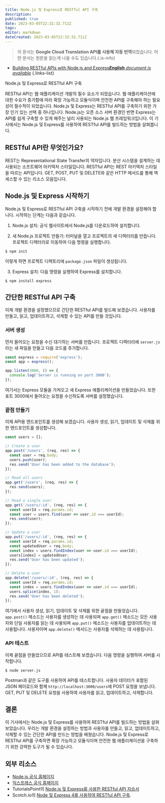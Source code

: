 ```yaml
---
title: Node.js 및 Express로 RESTful API 구축
description: 
published: true
date: 2023-03-05T22:32:32.711Z
tags: 
editor: markdown
dateCreated: 2023-03-05T22:32:32.711Z
---
```


> 이 문서는 **Google Cloud Translation API를 사용해 자동 번역**되었습니다.
어떤 문서는 원문을 읽는게 나을 수도 있습니다.{.is-info}



- [Building RESTful APIs with Node.js and Express***English** document is available*](/en/Knowledge-base/Common/building-restful-apis-with-node-js-and-express)
{.links-list}

Node.js 및 Express로 RESTful API 구축

RESTful API는 웹 애플리케이션 개발의 필수 요소가 되었습니다. 웹 애플리케이션에 대한 수요가 증가함에 따라 확장 가능하고 모듈식이며 안전한 API를 구축해야 하는 필요성이 필수적이 되었습니다. Node.js 및 Express는 RESTful API를 구축하기 위한 가장 인기 있는 선택 중 하나입니다. Node.js는 오픈 소스 서버 환경인 반면 Express는 API를 쉽게 구축할 수 있게 해주는 널리 사용되는 Node.js 웹 프레임워크입니다. 이 기사에서는 Node.js 및 Express를 사용하여 RESTful API를 빌드하는 방법을 살펴봅니다.

## RESTful API란 무엇인가요?

REST는 Representational State Transfer의 약자입니다. 분산 시스템을 설계하는 데 사용되는 소프트웨어 아키텍처 스타일입니다. RESTful API는 REST 아키텍처 스타일을 따르는 API입니다. GET, POST, PUT 및 DELETE와 같은 HTTP 메서드를 통해 액세스할 수 있는 리소스 모음입니다.

## Node.js 및 Express 시작하기

Node.js 및 Express로 RESTful API 구축을 시작하기 전에 개발 환경을 설정해야 합니다. 시작하는 단계는 다음과 같습니다.

1. Node.js 설치: 공식 웹사이트에서 Node.js를 다운로드하여 설치합니다.

2. 새 Node.js 프로젝트 만들기: 터미널을 열고 프로젝트의 새 디렉터리를 만듭니다. 프로젝트 디렉터리로 이동하여 다음 명령을 실행합니다.

```
$ npm init
```

이렇게 하면 프로젝트 디렉토리에 `package.json` 파일이 생성됩니다.

3. Express 설치: 다음 명령을 실행하여 Express를 설치합니다.

```
$ npm install express
```

## 간단한 RESTful API 구축

이제 개발 환경을 설정했으므로 간단한 RESTful API를 빌드해 보겠습니다. 사용자를 만들고, 읽고, 업데이트하고, 삭제할 수 있는 API를 만들 것입니다.

### 서버 생성

먼저 들어오는 요청을 수신 대기하는 서버를 만듭니다. 프로젝트 디렉터리에 `server.js`라는 새 파일을 만들고 다음 코드를 추가합니다.

```javascript
const express = require('express');
const app = express();

app.listen(3000, () => {
  console.log('Server is running on port 3000');
});
```

여기서는 Express 모듈을 가져오고 새 Express 애플리케이션을 만들었습니다. 또한 포트 3000에서 들어오는 요청을 수신하도록 서버를 설정했습니다.

### 끝점 만들기

이제 API용 엔드포인트를 생성해 보겠습니다. 사용자 생성, 읽기, 업데이트 및 삭제를 위한 엔드포인트를 생성합니다.

```javascript
const users = [];

// Create a user
app.post('/users', (req, res) => {
  const user = req.body;
  users.push(user);
  res.send('User has been added to the database');
});

// Read all users
app.get('/users', (req, res) => {
  res.send(users);
});

// Read a single user
app.get('/users/:id', (req, res) => {
  const userId = req.params.id;
  const user = users.find(user => user.id === userId);
  res.send(user);
});

// Update a user
app.put('/users/:id', (req, res) => {
  const userId = req.params.id;
  const updatedUser = req.body;
  const index = users.findIndex(user => user.id === userId);
  users[index] = updatedUser;
  res.send('User has been updated');
});

// Delete a user
app.delete('/users/:id', (req, res) => {
  const userId = req.params.id;
  const index = users.findIndex(user => user.id === userId);
  users.splice(index, 1);
  res.send('User has been deleted');
});
```

여기에서 사용자 생성, 읽기, 업데이트 및 삭제를 위한 끝점을 만들었습니다. `app.post()` 메소드는 사용자를 생성하는 데 사용되며 `app.get()` 메소드는 모든 사용자와 단일 사용자를 읽는 데 사용되며 `app.put()` 메소드는 사용자를 업데이트하는 데 사용됩니다. 사용자이며 `app.delete()` 메서드는 사용자를 삭제하는 데 사용됩니다.

### API 테스트

이제 끝점을 만들었으므로 API를 테스트해 보겠습니다. 다음 명령을 실행하여 서버를 시작합니다.

```
$ node server.js
```

Postman과 같은 도구를 사용하여 API를 테스트합니다. 사용자 데이터가 포함된 JSON 페이로드와 함께 `http://localhost:3000/users`에 POST 요청을 보냅니다. GET, PUT 및 DELETE 요청을 사용하여 사용자를 읽고, 업데이트하고, 삭제합니다.

## 결론

이 기사에서는 Node.js 및 Express를 사용하여 RESTful API를 빌드하는 방법을 살펴보았습니다. 우리는 개발 환경을 설정하는 방법과 사용자를 만들고, 읽고, 업데이트하고, 삭제할 수 있는 간단한 API를 만드는 방법을 배웠습니다. Node.js 및 Express로 RESTful API를 구축하면 확장 가능하고 모듈식이며 안전한 웹 애플리케이션을 구축하기 위한 강력한 도구가 될 수 있습니다.

## 외부 리소스

- [Node.js 공식 홈페이지](https://nodejs.org/en/)
- [익스프레스 공식 홈페이지](https://expressjs.com/)
- TutorialsPoint의 [Node.js 및 Express를 사용한 RESTful API 자습서](https://www.tutorialspoint.com/nodejs/nodejs_restful_api.htm)
- Scotch.io의 [Node 및 Express 4를 사용하여 RESTful API 구축](https://scotch.io/tutorials/build-a-restful-api-using-node-and-express-4).